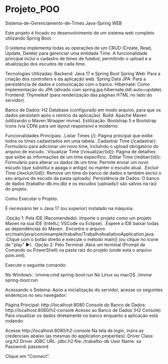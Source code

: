 # Projeto_POO

Sistema-de-Gerenciamento-de-Times
Java-Spring WEB

Este projeto é focado no desenvolvimento de um sistema web completo utilizando Spring Boot.

O sistema implementa todas as operações de um CRUD (Create, Read, Update, Delete) para gerenciar uma entidade Time. A funcionalidade principal inclui o cadastro de times de futebol, permitindo o upload e a atualização dos escudos de cada time.

Tecnologias Utilizadas:
Backend: Java 17 e Spring Boot
Spring Web: Para a criação dos controllers e da aplicação web.
Spring Data JPA: Para a persistência de dados e comunicação com o banco.
Hibernate: Como implementação do JPA (ativado com spring.jpa.hibernate.ddl-auto=update).
Frontend: Thymeleaf (para renderização das páginas HTML no lado do servidor).

Banco de Dados: H2 Database (configurado em modo arquivo, para que os dados persistam após o reinício da aplicação).
Build: Apache Maven (utilizando o Maven Wrapper mvnw).
Estilização: Bootstrap 5 e Bootstrap Icons (via CDN) para um layout responsivo e moderno.

Funcionalidades Principais:
.Listar Times (/): Página principal que exibe todos os times cadastrados em uma tabela.
.Cadastrar Time (/cadastrar): Formulário para adicionar um novo time, incluindo o upload obrigatório do arquivo de escudo.
.Visualizar Time (/visualizar/{id}): Página de detalhes que exibe as informações de um time específico.
.Editar Time (/editar/{id}): Formulário para alterar os dados de um time. Permite enviar um novo escudo (que substitui e apaga o antigo) ou manter o escudo atual.
.Excluir Time (/excluir/{id}): Remove um time do banco de dados e também exclui o seu arquivo de escudo da pasta uploads/.
Persistência de Dados: O banco de dados (trabalho-db.mv.db) e os escudos (uploads/) são salvos na raiz do projeto.

Como Executar o Projeto:

É necessário ter o Java 17 (ou superior) instalado na máquina.

.Opção 1: Pela IDE (Recomendado)
.Importe o projeto como um projeto Maven na sua IDE (IntelliJ, VSCode ou Eclipse).
.Espere a IDE baixar todas as dependências do Maven.
.Encontre o arquivo src/main/java/com/example/trabalho/TrabalhoAvaliativoApplication.java.
.Clique com o botão direito e execute o método main() (ou clique no ícone de "play" ▶).
.Opção 2: Pelo Terminal
.Abra um terminal (Prompt de Comando ou PowerShell) na pasta raiz do projeto (onde está o arquivo pom.xml).

Execute o seguinte comando:

No Windows:
.\mvnw.cmd spring-boot:run
No Linux ou macOS
./mvnw spring-boot:run

Acessando o Sistema:
Após a inicialização do servidor, acesse os seguintes endereços no seu navegador:

Página Principal: http://localhost:8080
Console do Banco de Dados: http://localhost:8080/h2-console
Acesso ao Banco de Dados (H2 Console)
Para visualizar os dados diretamente no banco enquanto a aplicação está rodando:

Acesse http://localhost:8080/h2-console
Na tela de login, insira as credenciais abaixo (as mesmas do application.properties):
Driver Class: org.h2.Driver
JDBC URL: jdbc:h2:file:./trabalho-db
User Name: sa
Password: password

Clique em "Connect".
